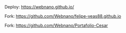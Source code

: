 Deploy:
https://webnano.github.io/

Fork: https://github.com/Webnano/felipe-veas88.github.io

Fork: https://github.com/Webnano/Portafolio-Cesar
